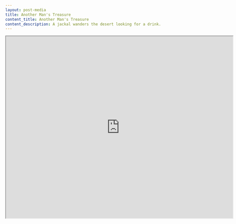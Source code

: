 ```yaml
---
layout: post-media
title: Another Man's Treasure
content_title: Another Man's Treasure
content_description: A jackal wanders the desert looking for a drink.  He gets what he wants at a cadaver's expense.
---
```


<div class="video-container">
    <iframe width="720" height="576" src="https://www.youtube.com/embed/Wq93-Apvb-I?si=c3RdepMq6IQwp4PA" allowfullscreen></iframe>
</div>